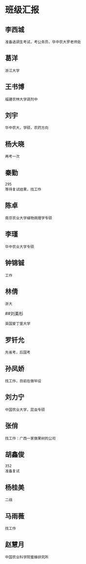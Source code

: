 # 班级汇报

## 李西城

    准备选调生考试，考公务员，华中农大罗老师处

## 葛洋

    浙江大学

## 王书博

    福建农林大学调剂中

## 刘宇

    华中农大，学硕，农药方向

## 杨大晓

    再考一次

## 秦勤

    295
    等待复试结果，找工作

## 陈卓

    南京农业大学植物病理学专硕

## 李瑾

    华中农业大学专硕

## 钟锦铖

    工作

## 林倩

    浙大

##刘美杉

    英国爱丁堡大学

## 罗钎允

    先省考，后国考

## 孙凤娇

    找工作，目前在做毕设

## 刘力宁

    中国农业大学，昆虫专硕

## 张俏

    找工作：广西一家做果树的公司

## 胡鑫俊

    352
    准备复试

## 杨桂美

    二战

## 马雨薇

    找工作

## 赵慧月

    中国农业科学院蜜蜂研究所

